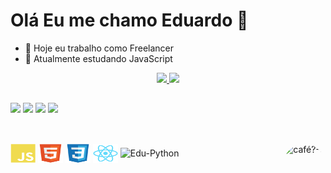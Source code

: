 <h1>Olá Eu me chamo Eduardo 👋</h1>


- 🔭 Hoje eu trabalho como Freelancer
- 🌱 Atualmente estudando JavaScript

<div align="center">
  <a href="https://github.com/EduardoFerreira-PNG">
  <img height="180em" src="https://github-readme-stats.vercel.app/api?username=EduardoFerreira-PNG&show_icons=true&theme=dark&include_all_commits=true&count_private=true"/>
  <img height="180em" src="https://github-readme-stats.vercel.app/api/top-langs/?username=EduardoFerreira-PNG&layout=compact&langs_count=7&theme=dark"/>
</div>
 
  
##
  
  <div> 
  <a href="https://open.spotify.com/playlist/5WFfEXZR4J4ZKYsN5r1Elh?si=61ba5372778b4f7a" target="_blank"><img src="https://img.shields.io/badge/Spotify-1ED760?&style=for-the-badge&logo=spotify&logoColor=white" target="_blank"></a>
  <a href="https://instagram.com/du_naves" target="_blank"><img src="https://img.shields.io/badge/-Instagram-%23E4405F?style=for-the-badge&logo=instagram&logoColor=white" target="_blank"></a>
 <a href="https://discord.gg/" target="_blank"><img src="https://img.shields.io/badge/Discord-7289DA?style=for-the-badge&logo=discord&logoColor=white" target="_blank"></a> 
  <a href = "eduardonaves02@outlook.com"><img src="https://img.shields.io/badge/Microsoft_Outlook-0078D4?style=for-the-badge&logo=microsoft-outlook&logoColor=white"></a>
</div>

##
  
  <div>  
  <div style="display: inline_block"><br>
  <img align="center" alt="Edu-Js" height="30" width="40" src="https://raw.githubusercontent.com/devicons/devicon/master/icons/javascript/javascript-plain.svg">
  <img align="center" alt="Edu-HTML" height="30" width="40" src="https://raw.githubusercontent.com/devicons/devicon/master/icons/html5/html5-original.svg">
  <img align="center" alt="Edu-CSS" height="30" width="40" src="https://raw.githubusercontent.com/devicons/devicon/master/icons/css3/css3-original.svg">
  <img align="center" alt="Edu-Python" height="30" width="40" src="https://raw.githubusercontent.com/devicons/devicon/master/icons/react/react-original.svg">
  <img align="center" alt="Edu-Python" height="30" width="40" src="https://raw.githubusercontent.com/devicons/devicon/master/icons/ts/ts-original.svg">
  <img align="right" alt="café?-:)" height="150" style="border-radius:50px;" src="https://i.pinimg.com/222x/08/0f/c6/080fc6b285e3469f1a824d7cbf25f0f1.jpg">
</div>
